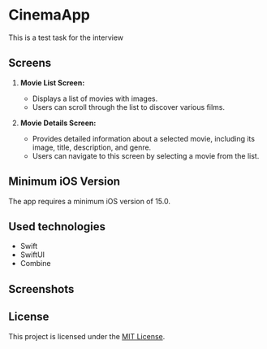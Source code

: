 # CinemaApp
This is a test task for the interview

## Screens

1. **Movie List Screen:**
   - Displays a list of movies with images.
   - Users can scroll through the list to discover various films.

2. **Movie Details Screen:**
   - Provides detailed information about a selected movie, including its image, title, description, and genre.
   - Users can navigate to this screen by selecting a movie from the list.

## Minimum iOS Version
The app requires a minimum iOS version of 15.0.

## Used technologies
- Swift
- SwiftUI
- Combine

  
## Screenshots




## License
This project is licensed under the [MIT License](LICENSE).

